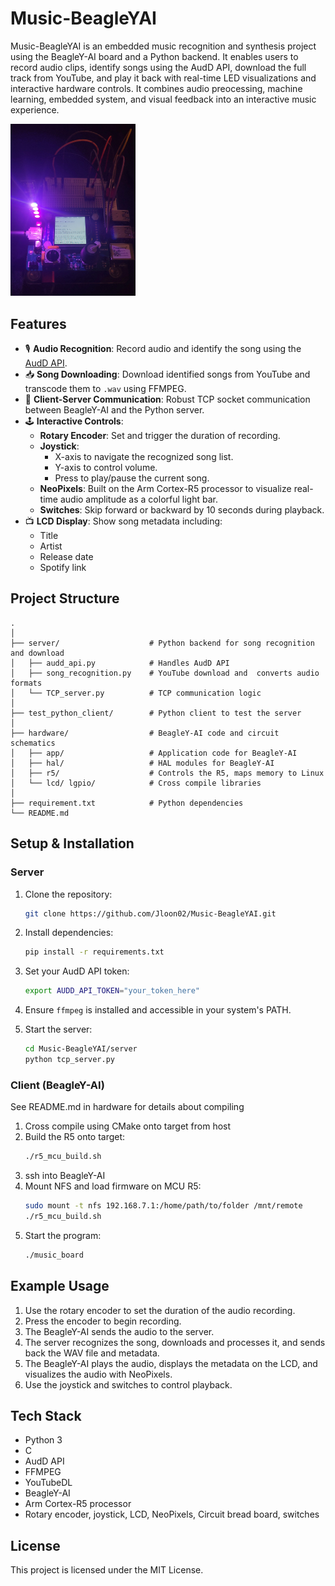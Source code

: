 # Music-BeagleYAI

Music-BeagleYAI is an embedded music recognition and synthesis project using the BeagleY-AI board and a Python backend. It enables users to record audio clips, identify songs using the AudD API, download the full track from YouTube, and play it back with real-time LED visualizations and interactive hardware controls. It combines audio preocessing, machine learning, embedded system, and visual feedback into an interactive music experience.

<img src="Board.jpg" alt="Preview" style="max-width: 100%; height: auto;" width="200"/>

## Features

- 🎙️ **Audio Recognition**: Record audio and identify the song using the [AudD API](https://audd.io/).
- 📥 **Song Downloading**: Download identified songs from YouTube and transcode them to `.wav` using FFMPEG.
- 🔁 **Client-Server Communication**: Robust TCP socket communication between BeagleY-AI and the Python server.
- 🕹️ **Interactive Controls**:
  - **Rotary Encoder**: Set and trigger the duration of recording.
  - **Joystick**: 
    - X-axis to navigate the recognized song list.
    - Y-axis to control volume.
    - Press to play/pause the current song.
  - **NeoPixels**: Built on the Arm Cortex-R5 processor to visualize real-time audio amplitude as a colorful light bar.
  - **Switches**: Skip forward or backward by 10 seconds during playback.
- 📺 **LCD Display**: Show song metadata including:
  - Title
  - Artist
  - Release date
  - Spotify link

## Project Structure
    .
    │
    ├── server/                    # Python backend for song recognition and download
    │   ├── audd_api.py            # Handles AudD API 
    │   ├── song_recognition.py    # YouTube download and  converts audio formats
    │   └── TCP_server.py          # TCP communication logic
    │
    ├── test_python_client/        # Python client to test the server
    │
    ├── hardware/                  # BeagleY-AI code and circuit schematics
    │   ├── app/                   # Application code for BeagleY-AI
    │   ├── hal/                   # HAL modules for BeagleY-AI
    │   ├── r5/                    # Controls the R5, maps memory to Linux
    │   └── lcd/ lgpio/            # Cross compile libraries
    │
    ├── requirement.txt            # Python dependencies
    └── README.md           


## Setup & Installation

### Server

1. Clone the repository:

    ```bash
    git clone https://github.com/Jloon02/Music-BeagleYAI.git
    ```

2. Install dependencies:

    ```bash
    pip install -r requirements.txt
    ```

3. Set your AudD API token:

    ```bash
    export AUDD_API_TOKEN="your_token_here"
    ```

4. Ensure `ffmpeg` is installed and accessible in your system's PATH.

5. Start the server:

    ```bash
    cd Music-BeagleYAI/server
    python tcp_server.py
    ```

### Client (BeagleY-AI)
See README.md in hardware for details about compiling
1. Cross compile using CMake onto target from host
2. Build the R5 onto target:
    ```bash
    ./r5_mcu_build.sh
    ```
3. ssh into BeagleY-AI
4. Mount NFS and load firmware on MCU R5:
    ```bash
    sudo mount -t nfs 192.168.7.1:/home/path/to/folder /mnt/remote
    ./r5_mcu_build.sh
    ```
5. Start the program:
    ```bash
    ./music_board
    ```


## Example Usage

1. Use the rotary encoder to set the duration of the audio recording.
2. Press the encoder to begin recording.
3. The BeagleY-AI sends the audio to the server.
4. The server recognizes the song, downloads and processes it, and sends back the WAV file and metadata.
5. The BeagleY-AI plays the audio, displays the metadata on the LCD, and visualizes the audio with NeoPixels.
6. Use the joystick and switches to control playback.

## Tech Stack

- Python 3
- C
- AudD API
- FFMPEG
- YouTubeDL
- BeagleY-AI
- Arm Cortex-R5 processor
- Rotary encoder, joystick, LCD, NeoPixels, Circuit bread board, switches

## License

This project is licensed under the MIT License.

